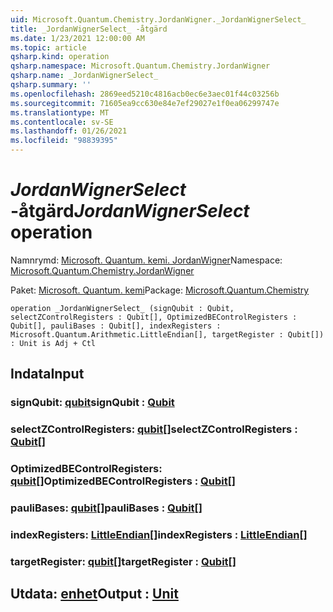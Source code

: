 ```yaml
---
uid: Microsoft.Quantum.Chemistry.JordanWigner._JordanWignerSelect_
title: _JordanWignerSelect_ -åtgärd
ms.date: 1/23/2021 12:00:00 AM
ms.topic: article
qsharp.kind: operation
qsharp.namespace: Microsoft.Quantum.Chemistry.JordanWigner
qsharp.name: _JordanWignerSelect_
qsharp.summary: ''
ms.openlocfilehash: 2869eed5210c4816acb0ec6e3aec01f44c03256b
ms.sourcegitcommit: 71605ea9cc630e84e7ef29027e1f0ea06299747e
ms.translationtype: MT
ms.contentlocale: sv-SE
ms.lasthandoff: 01/26/2021
ms.locfileid: "98839395"
---
```

# <a name="_jordanwignerselect_-operation"></a><span data-ttu-id="6c96e-102">_JordanWignerSelect_ -åtgärd</span><span class="sxs-lookup"><span data-stu-id="6c96e-102">_JordanWignerSelect_ operation</span></span>

<span data-ttu-id="6c96e-103">Namnrymd: [Microsoft. Quantum. kemi. JordanWigner](xref:Microsoft.Quantum.Chemistry.JordanWigner)</span><span class="sxs-lookup"><span data-stu-id="6c96e-103">Namespace: [Microsoft.Quantum.Chemistry.JordanWigner](xref:Microsoft.Quantum.Chemistry.JordanWigner)</span></span>

<span data-ttu-id="6c96e-104">Paket: [Microsoft. Quantum. kemi](https://nuget.org/packages/Microsoft.Quantum.Chemistry)</span><span class="sxs-lookup"><span data-stu-id="6c96e-104">Package: [Microsoft.Quantum.Chemistry](https://nuget.org/packages/Microsoft.Quantum.Chemistry)</span></span>




```qsharp
operation _JordanWignerSelect_ (signQubit : Qubit, selectZControlRegisters : Qubit[], OptimizedBEControlRegisters : Qubit[], pauliBases : Qubit[], indexRegisters : Microsoft.Quantum.Arithmetic.LittleEndian[], targetRegister : Qubit[]) : Unit is Adj + Ctl
```


## <a name="input"></a><span data-ttu-id="6c96e-105">Indata</span><span class="sxs-lookup"><span data-stu-id="6c96e-105">Input</span></span>

### <a name="signqubit--qubit"></a><span data-ttu-id="6c96e-106">signQubit: [qubit](xref:microsoft.quantum.lang-ref.qubit)</span><span class="sxs-lookup"><span data-stu-id="6c96e-106">signQubit : [Qubit](xref:microsoft.quantum.lang-ref.qubit)</span></span>




### <a name="selectzcontrolregisters--qubit"></a><span data-ttu-id="6c96e-107">selectZControlRegisters: [qubit](xref:microsoft.quantum.lang-ref.qubit)[]</span><span class="sxs-lookup"><span data-stu-id="6c96e-107">selectZControlRegisters : [Qubit](xref:microsoft.quantum.lang-ref.qubit)[]</span></span>




### <a name="optimizedbecontrolregisters--qubit"></a><span data-ttu-id="6c96e-108">OptimizedBEControlRegisters: [qubit](xref:microsoft.quantum.lang-ref.qubit)[]</span><span class="sxs-lookup"><span data-stu-id="6c96e-108">OptimizedBEControlRegisters : [Qubit](xref:microsoft.quantum.lang-ref.qubit)[]</span></span>




### <a name="paulibases--qubit"></a><span data-ttu-id="6c96e-109">pauliBases: [qubit](xref:microsoft.quantum.lang-ref.qubit)[]</span><span class="sxs-lookup"><span data-stu-id="6c96e-109">pauliBases : [Qubit](xref:microsoft.quantum.lang-ref.qubit)[]</span></span>




### <a name="indexregisters--littleendian"></a><span data-ttu-id="6c96e-110">indexRegisters: [LittleEndian](xref:Microsoft.Quantum.Arithmetic.LittleEndian)[]</span><span class="sxs-lookup"><span data-stu-id="6c96e-110">indexRegisters : [LittleEndian](xref:Microsoft.Quantum.Arithmetic.LittleEndian)[]</span></span>




### <a name="targetregister--qubit"></a><span data-ttu-id="6c96e-111">targetRegister: [qubit](xref:microsoft.quantum.lang-ref.qubit)[]</span><span class="sxs-lookup"><span data-stu-id="6c96e-111">targetRegister : [Qubit](xref:microsoft.quantum.lang-ref.qubit)[]</span></span>





## <a name="output--unit"></a><span data-ttu-id="6c96e-112">Utdata: [enhet](xref:microsoft.quantum.lang-ref.unit)</span><span class="sxs-lookup"><span data-stu-id="6c96e-112">Output : [Unit](xref:microsoft.quantum.lang-ref.unit)</span></span>

